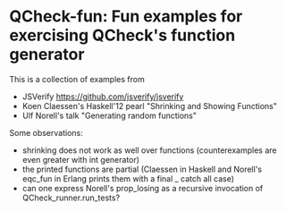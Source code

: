 QCheck-fun: Fun examples for exercising QCheck's function generator
===================================================================

This is a collection of examples from
 - JSVerify https://github.com/jsverify/jsverify
 - Koen Claessen's Haskell'12 pearl "Shrinking and Showing Functions"
 - Ulf Norell's talk "Generating random functions"


Some observations:
 - shrinking does not work as well over functions
     (counterexamples are even greater with int generator)
 - the printed functions are partial 
     (Claessen in Haskell and Norell's eqc_fun in Erlang prints them with a final _ catch all case) 
 - can one express Norell's prop_losing as a recursive invocation of QCheck_runner.run_tests?
